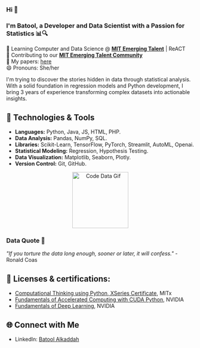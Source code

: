 ### Hi 👋

<!-- <img src="https://media.tenor.com/Wx9IEmZZXSoAAAAi/hi.gif" alt="Wave Gif" width="30"/>
-->
<!--
**BatoolKad/BatoolKad** is a ✨ _special_ ✨ repository because its `README.md` (this file) appears on your GitHub profile.

Here are some ideas to get you started:

- 🔭 I'm currently working on ...
- 🌱 I'm currently learning ...
- 👯 I'm looking to collaborate on ...
- 🤔 I'm looking for help with ...
- 💬 Ask me about ...
- 📫 How to reach me: ...
- 😄 Pronouns: ...
- ⚡ Fun fact: ...
-->

### I'm Batool, a Developer and Data Scientist with a Passion for Statistics 📊🔍
🌱 Learning Computer and Data Science @ **[MIT Emerging Talent](https://emergingtalent.mit.edu/)** | ReACT <br>
🌱 Contributing to our **[MIT Emerging Talent Community](https://github.com/MIT-Emerging-Talent)**   <br>
👾 My papers: [here](https://scholar.google.com/citations?user=deanutUAAAAJ&hl=fr&oi=sra)<br>
😄 Pronouns: She/her

I'm trying to discover the stories hidden in data through statistical analysis. With a solid foundation in regression models and Python development, I bring 3 years of experience transforming complex datasets into actionable insights.

<!--### 📈 Data Science Journey-->
<!--I'm on a continuous journey to explore the vast world of data science, aiming to bridge the gap between raw data and meaningful insights. My passion lies in uncovering patterns, extracting knowledge, and deriving actionable recommendations from complex datasets.-->

<!--- 🚀 **Current Focus:** Implementing advanced machine learning techniques for predictive modeling.-->
<!--- 📚 **Learning Path:** Pursuing courses in data science, deep learning, and statistical analysis. -->
<!--- 💡 **Challenges:** Tackling real-world data problems through hands-on projects and collaborative initiatives. -->
<!--- 🤝 **Contributions:** Actively contributing to the **[MIT Emerging Talent Community](https://github.com/MIT-Emerging-Talent)** to share knowledge and insights. -->

## 🔧 Technologies & Tools
- **Languages:** Python, Java, JS, HTML, PHP.
- **Data Analysis:** Pandas, NumPy, SQL.
- **Libraries:** Scikit-Learn, TensorFlow, PyTorch, Streamlit, AutoML, Openai.
- **Statistical Modeling:** Regression, Hypothesis Testing.
- **Data Visualization:** Matplotlib, Seaborn, Plotly.
- **Version Control:** Git, GitHub.
<p align="center">
  <img src="https://media.tenor.com/iRB7vrvhPR4AAAAi/data-code.gif" alt="Code Data Gif" width="150" />
</p>

### Data Quote 👾
*"If you torture the data long enough, sooner or later, it will confess."* - Ronald Coas
## 📜 Licenses & certifications:
- [Computational Thinking using Python, XSeries Certificate](https://credentials.edx.org/credentials/c07c8ff061d84415827e1973a2ca7ba5/), MITx
- [Fundamentals of Accelerated Computing with CUDA Python](https://courses.nvidia.com/certificates/5d62c5f1717e4dd4ad4d6adf702c251d/), NVIDIA
- [Fundamentals of Deep Learning](https://courses.nvidia.com/certificates/113450088e574ffe983f5952bd81be60/), NVIDIA
 <!---
- [Microsoft Office Specialist: Excel Associate (Office 2019)](https://www.credly.com/badges/85b9581f-9e41-4348-980f-36da664f928f/linked_in_profile), Microsoft
- Mental Health First Aid Canada, MHCC -->

## 🌐 Connect with Me
- LinkedIn: [Batool Alkaddah](https://www.linkedin.com/in/batool-alkaddah/)

